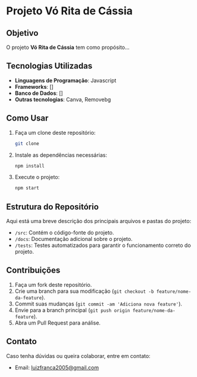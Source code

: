 # Projeto Vó Rita de Cássia

## Objetivo

O projeto **Vó Rita de Cássia** tem como propósito... 

## Tecnologias Utilizadas

- **Linguagens de Programação**: Javascript
- **Frameworks**: []
- **Banco de Dados**: []
- **Outras tecnologias**: Canva, Removebg

## Como Usar
1. Faça um clone deste repositório:

    ```bash
    git clone 
    ```

3. Instale as dependências necessárias:

    ```bash
    npm install

    ```

4. Execute o projeto:

    ```bash
    npm start

    ```

## Estrutura do Repositório

Aqui está uma breve descrição dos principais arquivos e pastas do projeto:

- `/src`: Contém o código-fonte do projeto.
- `/docs`: Documentação adicional sobre o projeto.
- `/tests`: Testes automatizados para garantir o funcionamento correto do projeto.

## Contribuições

1. Faça um fork deste repositório.
2. Crie uma branch para sua modificação (`git checkout -b feature/nome-da-feature`).
3. Commit suas mudanças (`git commit -am 'Adiciona nova feature'`).
4. Envie para a branch principal (`git push origin feature/nome-da-feature`).
5. Abra um Pull Request para análise.

## Contato

Caso tenha dúvidas ou queira colaborar, entre em contato:
- Email: luizfranca2005@gmail.com
